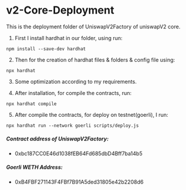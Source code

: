 # v2-Core-Deployment

This is the deployment folder of UniswapV2Factory of uniswapV2 core.

1. First I install hardhat in our folder, using run:

```
npm install --save-dev hardhat
```

2. Then for the creation of hardhat files & folders & config file using:

```
npx hardhat
```

3. Some optimization according to my requirements.

4. After installation, for compile the contracts, run:

```
npx hardhat compile
```

5. After compile the contracts, for deploy on testnet(goerli), I run:

```
npx hardhat run --network goerli scripts/deploy.js
```

<!-- ##### Transaction Hash:

- 0xd105f429e82beaae7617429ee522dc1f1d59dc38be463b5356e4503748690be3 -->

##### Contract address of UniswapV2Factory:

- 0xbc187CC0E46d1038fEB64Fd685dbD4Bff7ba14b5

##### Goerli WETH Address:

- 0xB4FBF271143F4FBf7B91A5ded31805e42b2208d6
